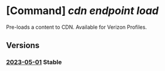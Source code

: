 # [Command] _cdn endpoint load_

Pre-loads a content to CDN. Available for Verizon Profiles.

## Versions

### [2023-05-01](/Resources/mgmt-plane/L3N1YnNjcmlwdGlvbnMve30vcmVzb3VyY2Vncm91cHMve30vcHJvdmlkZXJzL21pY3Jvc29mdC5jZG4vcHJvZmlsZXMve30vZW5kcG9pbnRzL3t9L2xvYWQ=/2023-05-01.xml) **Stable**

<!-- mgmt-plane /subscriptions/{}/resourcegroups/{}/providers/microsoft.cdn/profiles/{}/endpoints/{}/load 2023-05-01 -->
